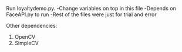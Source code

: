 Run loyaltydemo.py.
-Change variables on top in this file
-Depends on FaceAPI.py to run
-Rest of the files were just for trial and error


Other dependencies: 
1. OpenCV
2. SimpleCV